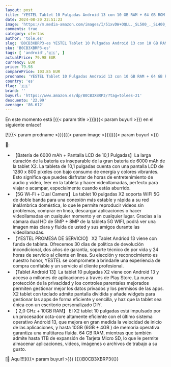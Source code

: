 ```yaml
---
layout: post
title: 'YESTEL Tablet 10 Pulgadas Android 13 con 10 GB RAM + 64 GB ROM  1 TB Ampliable   GPS  5G Wi-Fi  8 Core CPU  5MP + 8MP  Bluetooth 5.0  USB-C Tablet con Funda  Oro'
date: 2024-08-20 22:51:23
image: 'https://m.media-amazon.com/images/I/51xvDW+OQLL._SL500_._SL400_.jpg'
comments: true
category: ofertas
author: 'tole.es'
slug: 'B0CB3XBRP3-es YESTEL Tablet 10 Pulgadas Android 13 con 10 GB RAM + 64 GB...'
sku: 'B0CB3XBRP3-es'
tags: [ 'android','🇪🇸', ]
actualPrice: 79.98 EUR
currency: EUR
price: 79.98
comparePrice: 103.85 EUR
prodname: 'YESTEL Tablet 10 Pulgadas Android 13 con 10 GB RAM + 64 GB ROM  1 TB Ampliable   GPS  5G Wi-Fi  8 Core CPU  5MP + 8MP  Bluetooth 5.0  USB-C Tablet con Funda  Oro'
country: 'es'
flag: '🇪🇸'
brand: ''
buyurl: 'https://www.amazon.es/dp/B0CB3XBRP3/?tag=tolees-21'
descuento: '22.99'
average: '86.612'
---
```


En este momento está [{{< param title >}}]({{< param buyurl >}}) en el siguiente enlace!

[![{{< param prodname >}}]({{< param image >}})]({{< param buyurl >}})

🔎:

- 【Batería de 6000 mAh + Pantalla LCD de 10,1 Pulgadas】La larga duración de la batería es inseparable de la gran batería de 6000 mAh de la tablet X2. La tableta de 10,1 pulgadas cuenta con una pantalla LCD de 1280 x 800 píxeles con bajo consumo de energía y colores vibrantes. Esto significa que puedes disfrutar de horas de entretenimiento de audio y vídeo, leer en la tableta y hacer videollamadas, perfecto para viajar o acampar, especialmente cuando estás aburrido.
- 【5G Wi-Fi + Dual Camera】La tablet 10 pulgadas X2 soporta WIFI 5G de doble banda para una conexión más estable y rápida a su red inalámbrica doméstica, lo que le permite reproducir vídeos sin problemas, comprar en línea, descargar aplicaciones o hacer videollamadas en cualquier momento y en cualquier lugar. Gracias a la cámara dual HD de 5MP + 8MP de la tableta 5G WIFI, podrá ver una imagen más clara y fluida de usted y sus amigos durante las videollamadas.
- 【YESTEL PROMESA DE SERVICIO】 X2 Tablet Andriod 13 viene con funda de tableta. Ofrecemos 30 días de política de devolución incondicional, dos años de garantía, soporte técnico de por vida y 24 horas de servicio al cliente en línea. Su elección y reconocimiento es nuestro honor, YESTEL se compromete a brindarle una experiencia de compra confiable y un servicio al cliente profesional.
- 【Tablet Android 13】La tablet 10 pulgadas X2 viene con Android 13 y acceso a millones de aplicaciones a través de Play Store. La nueva protección de la privacidad y los controles parentales mejorados permiten gestionar mejor los datos privados y los permisos de las apps. X2 tablet con teclado admite pantalla dividida y añade widgets para gestionar las apps de forma eficiente y sencilla, y haz que la tablet sea única con un escritorio personalizado DIY.
- 【 2,0 GHz + 10GB RAM】 El X2 tablet 10 pulgadas está impulsado por un procesador octa-core altamente eficiente con el último sistema operativo Android 13, que mejora en gran medida la velocidad de inicio de las aplicaciones, y hasta 10GB (6GB + 4GB ) de memoria operativa garantiza una multitarea fluida. 64 GB RAM, mientras que también admite hasta 1TB de expansión de Tarjeta Micro SD, lo que le permite almacenar aplicaciones, videos, imágenes o archivos de trabajo a su gusto.

[🛒 Aquí!!!]({{< param buyurl >}})
{{<world>}}B0CB3XBRP3{{</world>}}
